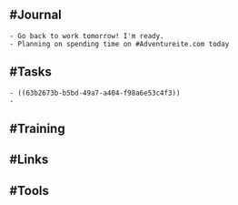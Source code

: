 ## #Journal
	- Go back to work tomorrow! I'm ready.
	- Planning on spending time on #Adventureite.com today
## #Tasks
	- ((63b2673b-b5bd-49a7-a404-f98a6e53c4f3))
	-
## #Training
## #Links
## #Tools